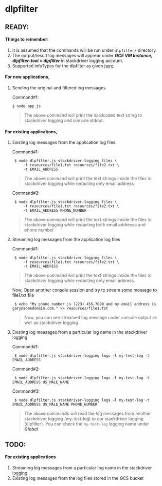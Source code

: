 # dlpfilter

## READY:
#### Things to remember:
1. It is assumed that the commands will be run under `dlpfilter/` directory.
2. The output/result log messages will apprear under ***GCE VM Instance, dlpfilter-tool > dlpfilter*** in stackdriver logging account.
3. Supported infoTypes for the dlpfilter as given [here](https://cloud.google.com/dlp/docs/infotypes-reference).

#### For new applications,
1. Sending the original and filtered log messages.

    Command#1:

       $ node app.js
       
    > The above command will print the hardcoded text string to stackdriver logging and console stdout.
    
#### For existing applications,
1. Existing log messages from the application log files

    Command#1:

        $ node dlpfilter.js stackdriver-logging files \
            -f resources/file1.txt resources/file2.txt \
            -t EMAIL_ADDRESS
            
    > The above command will print the text strings inside the files to stackdriver logging while redacting only email address.
    
   Command#2:

        $ node dlpfilter.js stackdriver-logging files \
            -f resources/file1.txt resources/file2.txt \
            -t EMAIL_ADDRESS PHONE_NUMBER
            
    > The above command will print the text strings inside the files to stackdriver logging while redacting both email addressa and phone number.

2. Streaming log messages from the application log files

    Command#1:

        $ node dlpfilter.js stackdriver-logging files \
            -f resources/file1.txt resources/file2.txt \
            -t EMAIL_ADDRESS
            
    > The above command will print the text strings inside the files to stackdriver logging while redacting only email address.
    
    Now, Open another console session and try to stream some message to file1.txt file
    
        $ echo "My phone number is (223) 456-7890 and my email address is gary@somedomain.com." >> resources/file1.txt
    
    > Now, you can see streamed log message under console output as well as stackdriver logging.

3. Existing log messages from a particular log name in the stackdriver logging

    Command#1:

        $ node dlpfilter.js stackdriver-logging logs -l my-test-log -t EMAIL_ADDRESS

    Command#2:

        $ node dlpfilter.js stackdriver-logging logs -l my-test-log -t EMAIL_ADDRESS US_MALE_NAME

    Command#3:

        $ node dlpfilter.js stackdriver-logging logs -l my-test-log -t EMAIL_ADDRESS US_MALE_NAME PHONE_NUMBER
            
    > The above commands will read the log messages from another stackdriver logging (my-test-log) to our stackdriver logging (dlpfilter). You can check the `my-test-log` logging name under ***Global***

## TODO:
#### For existing applications

1. Streaming log messages from a particular log name in the stackdriver logging.
2. Existing log messages from the log files stored in the GCS bucket
